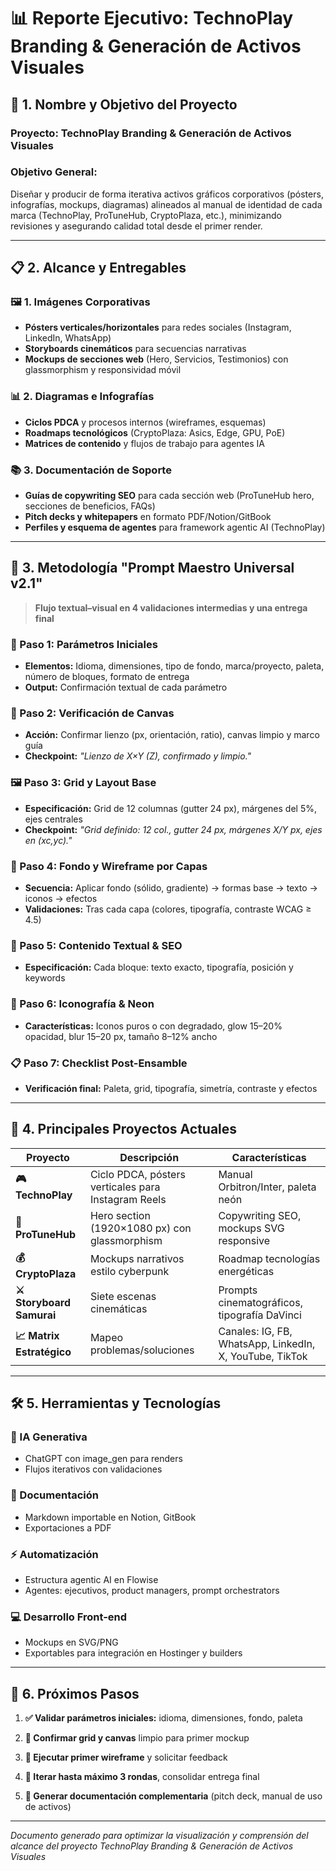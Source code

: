 # 📊 Reporte Ejecutivo: TechnoPlay Branding & Generación de Activos Visuales

## 🎯 1. Nombre y Objetivo del Proyecto

### **Proyecto:** TechnoPlay Branding & Generación de Activos Visuales

### **Objetivo General:**
Diseñar y producir de forma iterativa activos gráficos corporativos (pósters, infografías, mockups, diagramas) alineados al manual de identidad de cada marca (TechnoPlay, ProTuneHub, CryptoPlaza, etc.), minimizando revisiones y asegurando calidad total desde el primer render.

---

## 📋 2. Alcance y Entregables

### 🖼️ **1. Imágenes Corporativas**

- **Pósters verticales/horizontales** para redes sociales (Instagram, LinkedIn, WhatsApp)
- **Storyboards cinemáticos** para secuencias narrativas
- **Mockups de secciones web** (Hero, Servicios, Testimonios) con glassmorphism y responsividad móvil

### 📊 **2. Diagramas e Infografías**

- **Ciclos PDCA** y procesos internos (wireframes, esquemas)
- **Roadmaps tecnológicos** (CryptoPlaza: Asics, Edge, GPU, PoE)
- **Matrices de contenido** y flujos de trabajo para agentes IA

### 📚 **3. Documentación de Soporte**

- **Guías de copywriting SEO** para cada sección web (ProTuneHub hero, secciones de beneficios, FAQs)
- **Pitch decks y whitepapers** en formato PDF/Notion/GitBook
- **Perfiles y esquema de agentes** para framework agentic AI (TechnoPlay)

---

## 🔄 3. Metodología "Prompt Maestro Universal v2.1"

> **Flujo textual–visual en 4 validaciones intermedias y una entrega final**

### **🔧 Paso 1: Parámetros Iniciales**
- **Elementos:** Idioma, dimensiones, tipo de fondo, marca/proyecto, paleta, número de bloques, formato de entrega
- **Output:** Confirmación textual de cada parámetro

### **📐 Paso 2: Verificación de Canvas**
- **Acción:** Confirmar lienzo (px, orientación, ratio), canvas limpio y marco guía
- **Checkpoint:** *"Lienzo de X×Y (Z), confirmado y limpio."*

### **🖼️ Paso 3: Grid y Layout Base**
- **Especificación:** Grid de 12 columnas (gutter 24 px), márgenes del 5%, ejes centrales
- **Checkpoint:** *"Grid definido: 12 col., gutter 24 px, márgenes X/Y px, ejes en (xc,yc)."*

### **🎨 Paso 4: Fondo y Wireframe por Capas**
- **Secuencia:** Aplicar fondo (sólido, gradiente) → formas base → texto → iconos → efectos
- **Validaciones:** Tras cada capa (colores, tipografía, contraste WCAG ≥ 4.5)

### **🔢 Paso 5: Contenido Textual & SEO**
- **Especificación:** Cada bloque: texto exacto, tipografía, posición y keywords

### **🔗 Paso 6: Iconografía & Neon**
- **Características:** Iconos puros o con degradado, glow 15–20% opacidad, blur 15–20 px, tamaño 8–12% ancho

### **📋 Paso 7: Checklist Post-Ensamble**
- **Verificación final:** Paleta, grid, tipografía, simetría, contraste y efectos

---

## 🚀 4. Principales Proyectos Actuales

| Proyecto | Descripción | Características |
|----------|-------------|-----------------|
| **🎮 TechnoPlay** | Ciclo PDCA, pósters verticales para Instagram Reels | Manual Orbitron/Inter, paleta neón |
| **🎵 ProTuneHub** | Hero section (1920×1080 px) con glassmorphism | Copywriting SEO, mockups SVG responsive |
| **💰 CryptoPlaza** | Mockups narrativos estilo cyberpunk | Roadmap tecnologías energéticas |
| **⚔️ Storyboard Samurai** | Siete escenas cinemáticas | Prompts cinematográficos, tipografía DaVinci |
| **📈 Matrix Estratégico** | Mapeo problemas/soluciones | Canales: IG, FB, WhatsApp, LinkedIn, X, YouTube, TikTok |

---

## 🛠️ 5. Herramientas y Tecnologías

### **🤖 IA Generativa**
- ChatGPT con image_gen para renders
- Flujos iterativos con validaciones

### **📝 Documentación**
- Markdown importable en Notion, GitBook
- Exportaciones a PDF

### **⚡ Automatización**
- Estructura agentic AI en Flowise
- Agentes: ejecutivos, product managers, prompt orchestrators

### **💻 Desarrollo Front-end**
- Mockups en SVG/PNG
- Exportables para integración en Hostinger y builders

---

## 📌 6. Próximos Pasos

1. **✅ Validar parámetros iniciales:** idioma, dimensiones, fondo, paleta

2. **🎯 Confirmar grid y canvas** limpio para primer mockup

3. **🔄 Ejecutar primer wireframe** y solicitar feedback

4. **🔁 Iterar hasta máximo 3 rondas**, consolidar entrega final

5. **📄 Generar documentación complementaria** (pitch deck, manual de uso de activos)

---

*Documento generado para optimizar la visualización y comprensión del alcance del proyecto TechnoPlay Branding & Generación de Activos Visuales*
